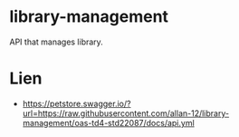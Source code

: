 # library-management
API that manages library.

# Lien 
 - https://petstore.swagger.io/?url=https://raw.githubusercontent.com/allan-12/library-management/oas-td4-std22087/docs/api.yml